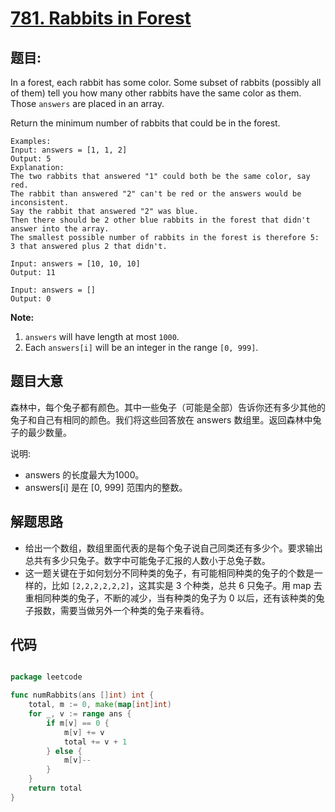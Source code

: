# [781. Rabbits in Forest](https://leetcode.com/problems/rabbits-in-forest/)


## 题目:

In a forest, each rabbit has some color. Some subset of rabbits (possibly all of them) tell you how many other rabbits have the same color as them. Those `answers` are placed in an array.

Return the minimum number of rabbits that could be in the forest.

    Examples:
    Input: answers = [1, 1, 2]
    Output: 5
    Explanation:
    The two rabbits that answered "1" could both be the same color, say red.
    The rabbit than answered "2" can't be red or the answers would be inconsistent.
    Say the rabbit that answered "2" was blue.
    Then there should be 2 other blue rabbits in the forest that didn't answer into the array.
    The smallest possible number of rabbits in the forest is therefore 5: 3 that answered plus 2 that didn't.
    
    Input: answers = [10, 10, 10]
    Output: 11
    
    Input: answers = []
    Output: 0

**Note:**

1. `answers` will have length at most `1000`.
2. Each `answers[i]` will be an integer in the range `[0, 999]`.


## 题目大意

森林中，每个兔子都有颜色。其中一些兔子（可能是全部）告诉你还有多少其他的兔子和自己有相同的颜色。我们将这些回答放在 answers 数组里。返回森林中兔子的最少数量。

说明:

- answers 的长度最大为1000。
- answers[i] 是在 [0, 999] 范围内的整数。


## 解题思路


- 给出一个数组，数组里面代表的是每个兔子说自己同类还有多少个。要求输出总共有多少只兔子。数字中可能兔子汇报的人数小于总兔子数。
- 这一题关键在于如何划分不同种类的兔子，有可能相同种类的兔子的个数是一样的，比如 `[2,2,2,2,2,2]`，这其实是 3 个种类，总共 6 只兔子。用 map 去重相同种类的兔子，不断的减少，当有种类的兔子为 0 以后，还有该种类的兔子报数，需要当做另外一个种类的兔子来看待。


## 代码

```go

package leetcode

func numRabbits(ans []int) int {
	total, m := 0, make(map[int]int)
	for _, v := range ans {
		if m[v] == 0 {
			m[v] += v
			total += v + 1
		} else {
			m[v]--
		}
	}
	return total
}

```